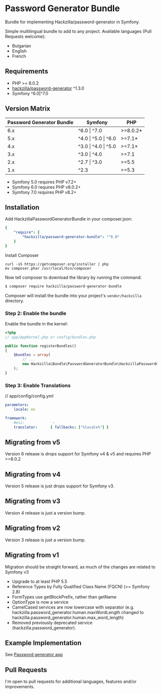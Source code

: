 Password Generator Bundle
=========================

Bundle for implementing Hackzilla/password-generator in Symfony.

Simple multilingual bundle to add to any project. Available languages (Pull Requests welcome):

* Bulgarian
* English
* French

Requirements
------------

* PHP >= 8.0.2
* [hackzilla/password-generator](https://github.com/hackzilla/password-generator) ^1.3.0
* Symfony ^6.0|^7.0


Version Matrix
--------------

| Password Generator Bundle | Symfony                      | PHP      |
|---------------------------|------------------------------|----------|
| 6.x                       | ^6.0 &#124; ^7.0             | >=8.0.2* |
| 5.x                       | ^4.0 &#124; ^5.0 &#124; ^6.0 | >=7.1*   |
| 4.x                       | ^3.0 &#124; ^4.0 &#124; ^5.0 | >=7.1*   |
| 3.x                       | ^3.0 &#124; ^4.0             | >=7.1    |
| 2.x                       | ^2.7 &#124; ^3.0             | >=5.5    |
| 1.x                       | ^2.3                         | >=5.3    |

* Symfony 5.0 requires PHP v7.2+
* Symfony 6.0 requires PHP v8.0.2+
* Symfony 7.0 requires PHP v8.2+

Installation
------------

Add HackzillaPasswordGeneratorBundle in your composer.json:

```yaml
{
    "require": {
        "hackzilla/password-generator-bundle": "^6.0"
    }
}
```

Install Composer

```
curl -sS https://getcomposer.org/installer | php
mv composer.phar /usr/local/bin/composer
```

Now tell composer to download the library by running the command:

``` bash
$ composer require hackzilla/password-generator-bundle
```

Composer will install the bundle into your project's `vendor/hackzilla` directory.

### Step 2: Enable the bundle

Enable the bundle in the kernel:

``` php
<?php
// app/AppKernel.php or config/bundles.php

public function registerBundles()
{
    $bundles = array(
        // ...
        new Hackzilla\Bundle\PasswordGeneratorBundle\HackzillaPasswordGeneratorBundle(),
    );
}
```

### Step 3: Enable Translations

// app/config/config.yml
```yaml
parameters:
    locale: en

framework:
    #esi:             ~
    translator:      { fallbacks: ["%locale%"] }
```

Migrating from v5
-----------------

Version 6 release is drops support for Symfony v4 & v5 and requires PHP >=8.0.2

Migrating from v4
-----------------

Version 5 release is just drops support for Symfony v3.

Migrating from v3
-----------------

Version 4 release is just a version bump.

Migrating from v2
-----------------

Version 3 release is just a version bump.


Migrating from v1
-----------------

Migration should be straight forward, as much of the changes are related to Symfony v3

* Upgrade to at least PHP 5.5
* Reference Types by Fully Qualified Class Name (FQCN) (>= Symfony 2.8)
* FormTypes use getBlockPrefix, rather than getName
* OptionType is now a service
* CamelCased services are now lowercase with separator (e.g. hackzilla.password_generator.human.maxWordLength changed to hackzilla.password_generator.human.max_word_length)
* Removed previously deprecated service (hackzilla.password_generator).

Example Implementation
----------------------

See [Password generator app](https://github.com/hackzilla/password-generator-app)


Pull Requests
-------------

I'm open to pull requests for additional languages, features and/or improvements.
